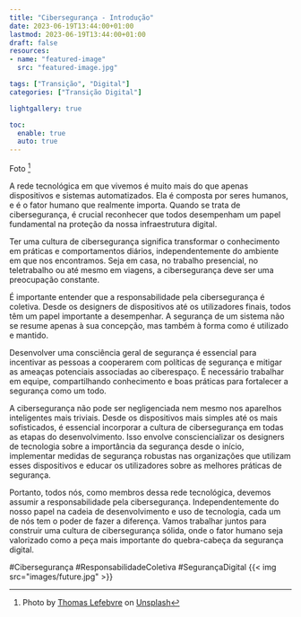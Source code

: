```yaml
---
title: "Cibersegurança - Introdução"
date: 2023-06-19T13:44:00+01:00
lastmod: 2023-06-19T13:44:00+01:00
draft: false
resources:
- name: "featured-image"
  src: "featured-image.jpg"

tags: ["Transição", "Digital"]
categories: ["Transição Digital"]

lightgallery: true

toc:
  enable: true
  auto: true
---
```

Foto [^1]
[^1]: Photo by <a href="https://unsplash.com/it/@magellol?utm_source=unsplash&utm_medium=referral&utm_content=creditCopyText">Thomas Lefebvre</a> on <a href="https://unsplash.com/photos/gp8BLyaTaA0?utm_source=unsplash&utm_medium=referral&utm_content=creditCopyText">Unsplash</a>

  
A rede tecnológica em que vivemos é muito mais do que apenas dispositivos e sistemas automatizados. Ela é composta por seres humanos, e é o fator humano que realmente importa. Quando se trata de cibersegurança, é crucial reconhecer que todos desempenham um papel fundamental na proteção da nossa infraestrutura digital.

Ter uma cultura de cibersegurança significa transformar o conhecimento em práticas e comportamentos diários, independentemente do ambiente em que nos encontramos. Seja em casa, no trabalho presencial, no teletrabalho ou até mesmo em viagens, a cibersegurança deve ser uma preocupação constante.

É importante entender que a responsabilidade pela cibersegurança é coletiva. Desde os designers de dispositivos até os utilizadores finais, todos têm um papel importante a desempenhar. A segurança de um sistema não se resume apenas à sua concepção, mas também à forma como é utilizado e mantido.

Desenvolver uma consciência geral de segurança é essencial para incentivar as pessoas a cooperarem com políticas de segurança e mitigar as ameaças potenciais associadas ao ciberespaço. É necessário trabalhar em equipe, compartilhando conhecimento e boas práticas para fortalecer a segurança como um todo.

A cibersegurança não pode ser negligenciada nem mesmo nos aparelhos inteligentes mais triviais. Desde os dispositivos mais simples até os mais sofisticados, é essencial incorporar a cultura de cibersegurança em todas as etapas do desenvolvimento. Isso envolve consciencializar os designers de tecnologia sobre a importância da segurança desde o início, implementar medidas de segurança robustas nas organizações que utilizam esses dispositivos e educar os utilizadores sobre as melhores práticas de segurança.

Portanto, todos nós, como membros dessa rede tecnológica, devemos assumir a responsabilidade pela cibersegurança. Independentemente do nosso papel na cadeia de desenvolvimento e uso de tecnologia, cada um de nós tem o poder de fazer a diferença. Vamos trabalhar juntos para construir uma cultura de cibersegurança sólida, onde o fator humano seja valorizado como a peça mais importante do quebra-cabeça da segurança digital.


#Cibersegurança #ResponsabilidadeColetiva #SegurançaDigital
{{< img src="images/future.jpg" >}}

